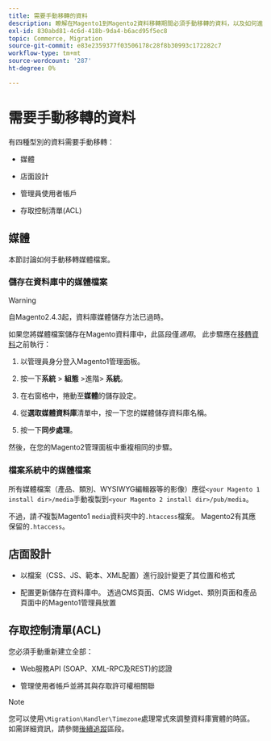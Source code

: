 ```yaml
---
title: 需要手動移轉的資料
description: 瞭解在Magento1到Magento2資料移轉期間必須手動移轉的資料，以及如何進行移轉。
exl-id: 830abd81-4c6d-418b-9da4-b6acd95f5ec8
topic: Commerce, Migration
source-git-commit: e83e2359377f03506178c28f8b30993c172282c7
workflow-type: tm+mt
source-wordcount: '287'
ht-degree: 0%

---
```


# 需要手動移轉的資料

有四種型別的資料需要手動移轉：

* 媒體

* 店面設計

* 管理員使用者帳戶

* 存取控制清單(ACL)

## 媒體

本節討論如何手動移轉媒體檔案。

### 儲存在資料庫中的媒體檔案

>[!WARNING]
>
>自Magento2.4.3起，資料庫媒體儲存方法已過時。


如果您將媒體檔案儲存在Magento資料庫中，此區段僅&#x200B;*適用*。 此步驟應在[移轉資料](data.md)之前執行：

1. 以管理員身分登入Magento1管理面板。

1. 按一下&#x200B;**系統** > **組態** >進階> **系統**。

1. 在右窗格中，捲動至&#x200B;**媒體**&#x200B;的儲存設定。

1. 從&#x200B;**選取媒體資料庫**&#x200B;清單中，按一下您的媒體儲存資料庫名稱。

1. 按一下&#x200B;**同步處理**。

然後，在您的Magento2管理面板中重複相同的步驟。

### 檔案系統中的媒體檔案

所有媒體檔案（產品、類別、WYSIWYG編輯器等的影像）應從`<your Magento 1 install dir>/media`手動複製到`<your Magento 2 install dir>/pub/media`。

不過，請&#x200B;*不*&#x200B;複製Magento1 `media`資料夾中的`.htaccess`檔案。 Magento2有其應保留的`.htaccess`。

## 店面設計

* 以檔案（CSS、JS、範本、XML配置）進行設計變更了其位置和格式

* 配置更新儲存在資料庫中。 透過CMS頁面、CMS Widget、類別頁面和產品頁面中的Magento1管理員放置

## 存取控制清單(ACL)

您必須手動重新建立全部：

* Web服務API (SOAP、XML-RPC及REST)的認證

* 管理使用者帳戶並將其與存取許可權相關聯

>[!NOTE]
>
>您可以使用`\Migration\Handler\Timezone`處理常式來調整資料庫實體的時區。 如需詳細資訊，請參閱[後續追蹤](follow-up.md)區段。
